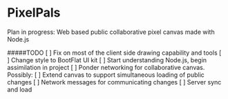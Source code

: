 PixelPals
============

Plan in progress: Web based public collaborative pixel canvas made with Node.js

#####TODO
[ ] Fix on most of the client side drawing capability and tools
[ ] Change style to BootFlat UI kit
[ ] Start understanding Node.js, begin assimilation in project
[ ] Ponder networking for collaborative canvas. Possibly:
    [ ] Extend canvas to support simultaneous loading of public changes
    [ ] Network messages for communicating changes
    [ ] Server sync and load

